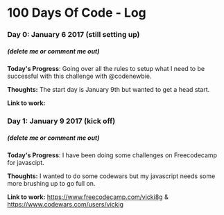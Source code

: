 # 100 Days Of Code - Log

### Day 0: January 6 2017 (still setting up)
##### (delete me or comment me out)

**Today's Progress**: Going over all the rules to setup what I need to be successful with this challenge with @codenewbie. 

**Thoughts:** The start day is January 9th but wanted to get a head start. 

**Link to work:** 

### Day 1: January 9 2017 (kick off)
##### (delete me or comment me out)

**Today's Progress**: I have been doing some challenges on Freecodecamp for javascipt. 

**Thoughts:** I wanted to do some codewars but my javascript needs some more brushing up to go full on.  

**Link to work:** https://www.freecodecamp.com/vicki8g & https://www.codewars.com/users/vickig
